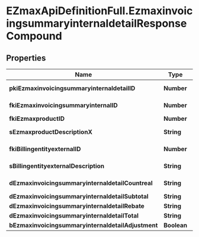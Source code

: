 # EZmaxApiDefinitionFull.EzmaxinvoicingsummaryinternaldetailResponseCompound

## Properties

Name | Type | Description | Notes
------------ | ------------- | ------------- | -------------
**pkiEzmaxinvoicingsummaryinternaldetailID** | **Number** | The unique ID of the Ezmaxinvoicingsummaryinternaldetail | [optional] 
**fkiEzmaxinvoicingsummaryinternalID** | **Number** | The unique ID of the Ezmaxinvoicingsummaryinternal | [optional] 
**fkiEzmaxproductID** | **Number** | The unique ID of the Ezmaxproduct | 
**sEzmaxproductDescriptionX** | **String** | The description of the Ezmaxproduct in the language of the requester | 
**fkiBillingentityexternalID** | **Number** | The unique ID of the Billingentityexternal | 
**sBillingentityexternalDescription** | **String** | The description of the Billingentityexternal | 
**dEzmaxinvoicingsummaryinternaldetailCountreal** | **String** | The count item invoiced for the product | 
**dEzmaxinvoicingsummaryinternaldetailSubtotal** | **String** | The subtotal invoiced for the product | 
**dEzmaxinvoicingsummaryinternaldetailRebate** | **String** | The rebate for the product | 
**dEzmaxinvoicingsummaryinternaldetailTotal** | **String** | The total invoiced for the product | 
**bEzmaxinvoicingsummaryinternaldetailAdjustment** | **Boolean** | Whether if it&#39;s an adjustment | 


